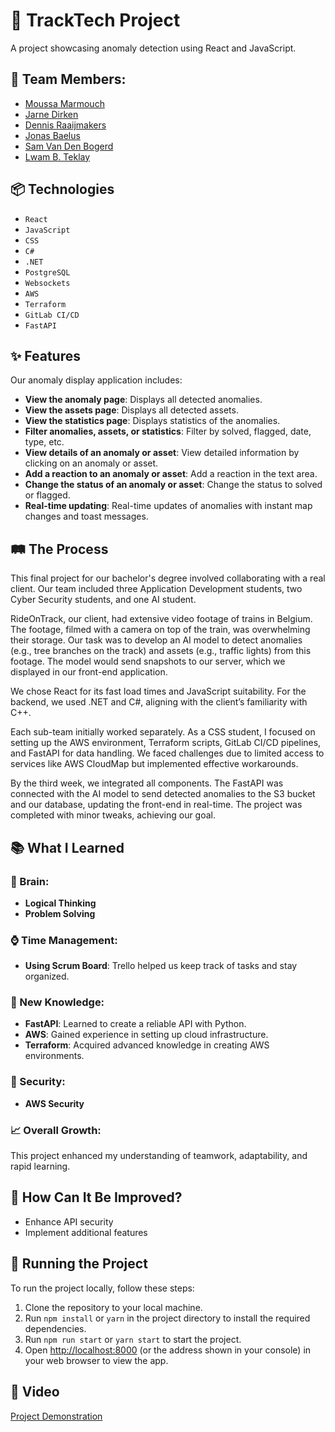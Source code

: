 ﻿# 🚂 TrackTech Project

A project showcasing anomaly detection using React and JavaScript.

## 🤝 Team Members:

- [Moussa Marmouch](https://github.com/moussamarmouch)
- [Jarne Dirken](https://github.com/jarnedirken)
- [Dennis Raaijmakers](https://github.com/dennis-r)
- [Jonas Baelus](https://github.com/JonasBaelus)
- [Sam Van Den Bogerd](https://github.com/samvandenbogerd)
- [Lwam B. Teklay](https://github.com/LwamB)

## 📦 Technologies

- `React`
- `JavaScript`
- `CSS`
- `C#`
- `.NET`
- `PostgreSQL`
- `Websockets`
- `AWS`
- `Terraform`
- `GitLab CI/CD`
- `FastAPI`

## ✨ Features

Our anomaly display application includes:

- **View the anomaly page**: Displays all detected anomalies.
- **View the assets page**: Displays all detected assets.
- **View the statistics page**: Displays statistics of the anomalies.
- **Filter anomalies, assets, or statistics**: Filter by solved, flagged, date, type, etc.
- **View details of an anomaly or asset**: View detailed information by clicking on an anomaly or asset.
- **Add a reaction to an anomaly or asset**: Add a reaction in the text area.
- **Change the status of an anomaly or asset**: Change the status to solved or flagged.
- **Real-time updating**: Real-time updates of anomalies with instant map changes and toast messages.

## 🛤️ The Process

This final project for our bachelor's degree involved collaborating with a real client. Our team included three Application Development students, two Cyber Security students, and one AI student.

RideOnTrack, our client, had extensive video footage of trains in Belgium. The footage, filmed with a camera on top of the train, was overwhelming their storage. Our task was to develop an AI model to detect anomalies (e.g., tree branches on the track) and assets (e.g., traffic lights) from this footage. The model would send snapshots to our server, which we displayed in our front-end application.

We chose React for its fast load times and JavaScript suitability. For the backend, we used .NET and C#, aligning with the client’s familiarity with C++.

Each sub-team initially worked separately. As a CSS student, I focused on setting up the AWS environment, Terraform scripts, GitLab CI/CD pipelines, and FastAPI for data handling. We faced challenges due to limited access to services like AWS CloudMap but implemented effective workarounds.

By the third week, we integrated all components. The FastAPI was connected with the AI model to send detected anomalies to the S3 bucket and our database, updating the front-end in real-time. The project was completed with minor tweaks, achieving our goal.

## 📚 What I Learned

### 🧠 Brain:

- **Logical Thinking**
- **Problem Solving**

### ⌚ Time Management:

- **Using Scrum Board**: Trello helped us keep track of tasks and stay organized.

### 📓 New Knowledge:

- **FastAPI**: Learned to create a reliable API with Python.
- **AWS**: Gained experience in setting up cloud infrastructure.
- **Terraform**: Acquired advanced knowledge in creating AWS environments.

### 🎡 Security:

- **AWS Security**

### 📈 Overall Growth:

This project enhanced my understanding of teamwork, adaptability, and rapid learning.

## 💭 How Can It Be Improved?

- Enhance API security
- Implement additional features

## 🚦 Running the Project

To run the project locally, follow these steps:

1. Clone the repository to your local machine.
2. Run `npm install` or `yarn` in the project directory to install the required dependencies.
3. Run `npm run start` or `yarn start` to start the project.
4. Open [http://localhost:8000](http://localhost:8000) (or the address shown in your console) in your web browser to view the app.

## 🍿 Video

[Project Demonstration](https://www.youtube.com/watch?v=PX_gxbysHCE&t=3s)
